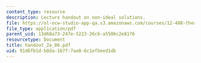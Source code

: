 ```yaml
---
content_type: resource
description: Lecture handout on non-ideal solutions.
file: https://ol-ocw-studio-app-qa.s3.amazonaws.com/courses/12-480-thermodynamics-for-geoscientists-fall-2006/91d6fb1db8da167f7ae86c1efbeed1db_handout_2a_06.pdf
file_type: application/pdf
parent_uid: 13d68a73-247e-5223-26c6-a5506c2e8176
resourcetype: Document
title: handout_2a_06.pdf
uid: 91d6fb1d-b8da-167f-7ae8-6c1efbeed1db
---
```

